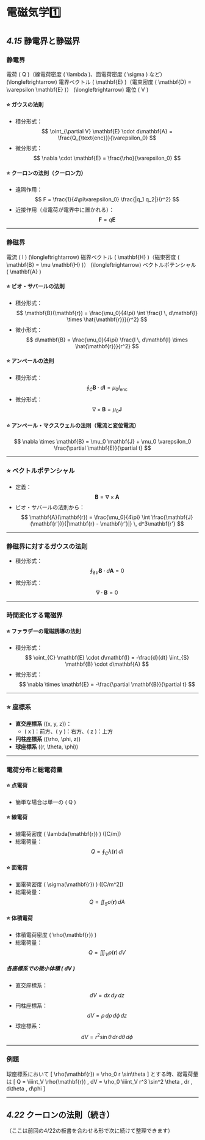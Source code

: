 # 電磁気学1️⃣

## *4.15* 静電界と静磁界

### 静電界
電荷 \( Q \)（線電荷密度 \( \lambda \)、面電荷密度 \( \sigma \) など）
\(\longleftrightarrow\) 電界ベクトル \( \mathbf{E} \)（電束密度 \( \mathbf{D} = \varepsilon \mathbf{E} \)）
\(\longleftrightarrow\) 電位 \( V \)

#### ⭐️ ガウスの法則
- 積分形式：
  $$
  \oint_{\partial V} \mathbf{E} \cdot d\mathbf{A} = \frac{Q_{\text{enc}}}{\varepsilon_0}
  $$
- 微分形式：
  $$
  \nabla \cdot \mathbf{E} = \frac{\rho}{\varepsilon_0}
  $$

#### ⭐️ クーロンの法則（クーロン力）
- 遠隔作用：
  $$
  F = \frac{1}{4\pi\varepsilon_0} \frac{|q_1 q_2|}{r^2}
  $$
- 近接作用（点電荷が電界中に置かれる）：
  $$
  \mathbf{F} = q\mathbf{E}
  $$

---

### 静磁界
電流 \( I \) \(\longleftrightarrow\) 磁界ベクトル \( \mathbf{H} \)（磁束密度 \( \mathbf{B} = \mu \mathbf{H} \)）
\(\longleftrightarrow\) ベクトルポテンシャル \( \mathbf{A} \)

#### ⭐️ ビオ・サバールの法則
- 積分形式：
  $$
  \mathbf{B}(\mathbf{r}) = \frac{\mu_0}{4\pi} \int \frac{I \, d\mathbf{l} \times \hat{\mathbf{r}}}{r^2}
  $$
- 微小形式：
  $$
  d\mathbf{B} = \frac{\mu_0}{4\pi} \frac{I \, d\mathbf{l} \times \hat{\mathbf{r}}}{r^2}
  $$

#### ⭐️ アンペールの法則
- 積分形式：
  $$
  \oint_{C} \mathbf{B} \cdot d\mathbf{l} = \mu_0 I_{\text{enc}}
  $$
- 微分形式：
  $$
  \nabla \times \mathbf{B} = \mu_0 \mathbf{J}
  $$

#### ⭐️ アンペール・マクスウェルの法則（電流と変位電流）
  $$
  \nabla \times \mathbf{B} = \mu_0 \mathbf{J} + \mu_0 \varepsilon_0 \frac{\partial \mathbf{E}}{\partial t}
  $$

---

### ⭐️ ベクトルポテンシャル
- 定義：
  $$
  \mathbf{B} = \nabla \times \mathbf{A}
  $$
- ビオ・サバールの法則から：
  $$
  \mathbf{A}(\mathbf{r}) = \frac{\mu_0}{4\pi} \int \frac{\mathbf{J}(\mathbf{r'})}{|\mathbf{r} - \mathbf{r'}|} \, d^3\mathbf{r'}
  $$

---

### 静磁界に対するガウスの法則
- 積分形式：
  $$
  \oint_{\partial V} \mathbf{B} \cdot d\mathbf{A} = 0
  $$
- 微分形式：
  $$
  \nabla \cdot \mathbf{B} = 0
  $$

---

### 時間変化する電磁界

#### ⭐️ ファラデーの電磁誘導の法則
- 積分形式：
  $$
  \oint_{C} \mathbf{E} \cdot d\mathbf{l} = -\frac{d}{dt} \iint_{S} \mathbf{B} \cdot d\mathbf{A}
  $$
- 微分形式：
  $$
  \nabla \times \mathbf{E} = -\frac{\partial \mathbf{B}}{\partial t}
  $$

---

### ⭐️ 座標系
- **直交座標系** \((x, y, z)\)：
  - \( x \)：前方、\( y \)：右方、\( z \)：上方
- **円柱座標系** \((\rho, \phi, z)\)
- **球座標系** \((r, \theta, \phi)\)

---

### 電荷分布と総電荷量

#### ⭐️ 点電荷
- 簡単な場合は単一の \( Q \)

#### ⭐️ 線電荷
- 線電荷密度 \( \lambda(\mathbf{r}) \) \([C/m]\)
- 総電荷量：
  $$
  Q = \oint_{C} \lambda(\mathbf{r}) \, dl
  $$

#### ⭐️ 面電荷
- 面電荷密度 \( \sigma(\mathbf{r}) \) \([C/m^2]\)
- 総電荷量：
  $$
  Q = \iint_{S} \sigma(\mathbf{r}) \, dA
  $$

#### ⭐️ 体積電荷
- 体積電荷密度 \( \rho(\mathbf{r}) \)
- 総電荷量：
  $$
  Q = \iiint_{V} \rho(\mathbf{r}) \, dV
  $$

##### 各座標系での微小体積 \( dV \)
- 直交座標系：
  $$
  dV = dx \, dy \, dz
  $$
- 円柱座標系：
  $$
  dV = \rho \, d\rho \, d\phi \, dz
  $$
- 球座標系：
  $$
  dV = r^2 \sin \theta \, dr \, d\theta \, d\phi
  $$

---

### 例題
球座標系において
\[
\rho(\mathbf{r}) = \rho_0 r \sin\theta
\]
とする時、総電荷量は
\[
Q = \iiint_V \rho(\mathbf{r}) \, dV = \rho_0 \iiint_V r^3 \sin^2 \theta \, dr \, d\theta \, d\phi
\]

---

## *4.22* クーロンの法則（続き）

（ここは前回の4/22の板書を合わせる形で次に続けて整理できます）